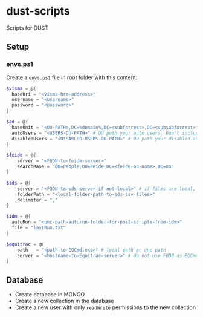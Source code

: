 ﻿# dust-scripts

Scripts for DUST

## Setup

### envs.ps1

Create a `envs.ps1` file in root folder with this content:
```PowerShell
$visma = @{
  baseUri = "<visma-hrm-address>"
  username = "<username>"
  password = "<password>"
}

$ad = @{
  baseUnit = "<OU-PATH>,DC=%domain%,DC=<subforrest>,DC=<subsubforrest>" # '%domain%' MUST be left as is! Change '<OU-PATH>', '<subforrest>' and '<subsubforrest>'. Remove those not in use.
  autoUsers = "<USERS-OU-PATH>" # OU path your auto users. Don't include baseUnit OU path
  disabledUsers = "<DISABLED-USERS-OU-PATH>" # OU path your disabled auto users. Don't include baseUnit OU path
}

$feide = @{
    server = "<FQDN-to-feide-server>"
    searchBase = "OU=People,OU=Feide,DC=<feide-ou-name>,DC=no"
}

$sds = @{
    server = "<FQDN-to-sds-server-if-not-local>" # if files are local, set '.'
    folderPath = "<local-folder-path-to-sds-csv-files>"
    delimiter = ","
}

$idm = @{
  autoRun = "<unc-path-autorun-folder-for-post-scripts-from-idm>"
  file = "lastRun.txt"
}

$equitrac = @{
    path   = "<path-to-EQCmd.exe>" # local path or unc path
    server = "<hostname-to-Equitrac-server>" # do not use FQDN as EQCmd.exe doesn't handle this!
}
```

## Database

- Create database in MONGO
- Create a new collection in the database
- Create a new user with only `readWrite` permissions to the new collection
